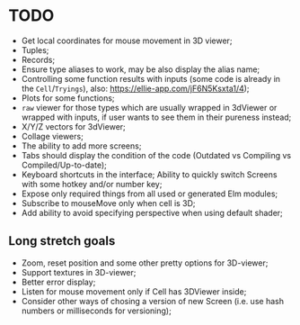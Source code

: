 # TODO

* Get local coordinates for mouse movement in 3D viewer;
* Tuples;
* Records;
* Ensure type aliases to work, may be also display the alias name;
* Controlling some function results with inputs (some code is already in the `Cell`/`Tryings`), also: https://ellie-app.com/jF6N5Ksxta1/4);
* Plots for some functions;
* `raw` viewer for those types which are usually wrapped in 3dViewer or wrapped with inputs, if user wants to see them in their pureness instead;
* X/Y/Z vectors for 3dViewer;
* Collage viewers;
* The ability to add more screens;
* Tabs should display the condition of the code (Outdated vs Compiling vs Compiled/Up-to-date);
* Keyboard shortcuts in the interface; Ability to quickly switch Screens with some hotkey and/or number key;
* Expose only required things from all used or generated Elm modules;
* Subscribe to mouseMove only when cell is 3D;
* Add ability to avoid specifying perspective when using default shader;

## Long stretch goals

* Zoom, reset position and some other pretty options for 3D-viewer;
* Support textures in 3D-viewer;
* Better error display;
* Listen for mouse movement only if Cell has 3DViewer inside;
* Consider other ways of chosing a version of new Screen (i.e. use hash numbers or milliseconds for versioning);
